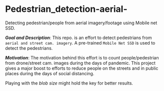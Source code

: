 # Pedestrian_detection-aerial-
Detecting pedestrian/people from aerial imagery/footage using Mobile net SSD.

***Goal and Description***: This repo. is an effort to detect pedestrians from `aerial and street cam. imagery`. A pre-trained `Mobile Net SSD` is used to detect the pedestrians.

***Motivation***: The motivation behind this effort is to count people/pedestrian from drone/street cam. images during the days of pandemic. This project gives a major boost to efforts to reduce people on the streets and in public places during the days of social distancing.

Playing with the _blob size_ might hold the key for better results. 
